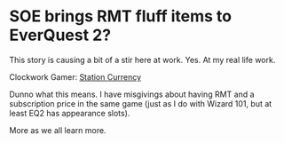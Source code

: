 # SOE brings RMT fluff items to EverQuest 2?

This story is causing a bit of a stir here at work. Yes. At my real life work.

Clockwork Gamer: [Station Currency](http://clockworkgamer.com/2008/12/09/station-currency/)

Dunno what this means. I have misgivings about having RMT and a subscription price in the same game (just as I do with Wizard 101, but at least EQ2 has appearance slots).

More as we all learn more.

